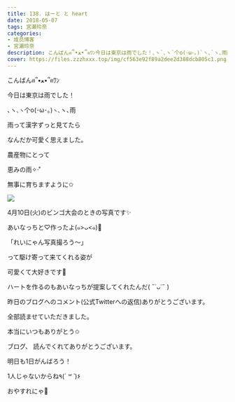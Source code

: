 ```yaml
---
title: 138. はーと と heart
date: 2018-05-07
tags: 宮瀬玲奈
categories: 
- 成员博客
- 宮瀬玲奈
description: こんばんฅ՞•ﻌ•՞ฅﾜﾝ今日は東京は雨でした！､ヽ`､ヽ`个o(･ω･｡)`ヽ､`ヽ､雨雨って漢字ずっと見てたらなんだか可愛く思えました。...
cover: https://files.zzzhxxx.top/img/cf563e92f89a2dee2d388dcb805c1.png 
---
```





こんばんฅ՞•ﻌ•՞ฅﾜﾝ







今日は東京は雨でした！


､ヽ`､ヽ`个o(･ω･｡)`ヽ､`ヽ､雨















雨って漢字ずっと見てたら







なんだか可愛く思えました。


















農産物にとって




恵みの雨✧‧˚







無事に育ちますように✩























![](https://files.zzzhxxx.top/img/cf563e92f89a2dee2d388dcb805c1.png)




4月10日(火)のビンゴ大会のときの写真です✨



あいなっちと♡作ったよ(๑>ᴗ<๑)💓











「れいにゃん写真撮ろう〜」


って駆け寄って来てくれる姿が

可愛くて大好きです💓













ハートを作るのもあいなっちが提案してくれたんだ( ˶˙ᴗ˙˶ )































昨日のブログへのコメント(公式Twitterへの返信)ありがとうございます。


全部読ませていただきました。


本当にいつもありがとう✩

















ブログ、
読んでくれてありがとうございます。




明日も1日がんばろう！


1人じゃないからね٩(*´ ꒳ `*)۶





おやすれにゃ💓


